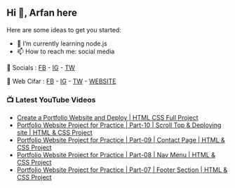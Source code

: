 ## Hi 👋, Arfan here

Here are some ideas to get you started: 
- 🌱 I’m currently learning node.js
- 📫 How to reach me: social media


🤙 Socials : [FB][FB] - [IG][IG] - [TW][TW]

🏦 Web Cifar : [FB][WCFB] - [IG][WCIG] - [TW][WCTW] - [WEBSITE][WCWebsite]


### 📺 Latest YouTube Videos
<!-- YOUTUBE:START -->
- [Create a Portfolio Website and Deploy |  HTML CSS Full Project](https://www.youtube.com/watch?v=78l05_nuDIg)
- [Portfolio Website Project for Practice | Part-10 | Scroll Top & Deploying site | HTML & CSS Project](https://www.youtube.com/watch?v=8pTZE-1xgkk)
- [Portfolio Website Project for Practice | Part-09 | Contact Page | HTML & CSS Project](https://www.youtube.com/watch?v=UTJll6FH8BM)
- [Portfolio Website Project for Practice | Part-08 | Nav Menu | HTML & CSS Project](https://www.youtube.com/watch?v=T2DM12ZJlSk)
- [Portfolio Website Project for Practice | Part-07 | Footer Section | HTML & CSS Project](https://www.youtube.com/watch?v=x0q8oXe5NKs)
<!-- YOUTUBE:END -->

[FB]: http://facebook.com/fb.shaifarfan08
[IG]: http://instagram.com/shaifarfan08
[TW]: http://twitter.com/shaifarfan08
[WCFB]: http://facebook.com/webcifar
[WCIG]: http://instagram.com/web_cifar
[WCTW]: http://twitter.com/webcifar
[WCWebsite]: http://webcifar.com

